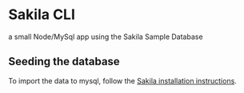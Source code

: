 # Sakila CLI

a small Node/MySql app using the Sakila Sample Database

## Seeding the database

To import the data to mysql, follow the [Sakila installation instructions](https://dev.mysql.com/doc/sakila/en/sakila-installation.html).
